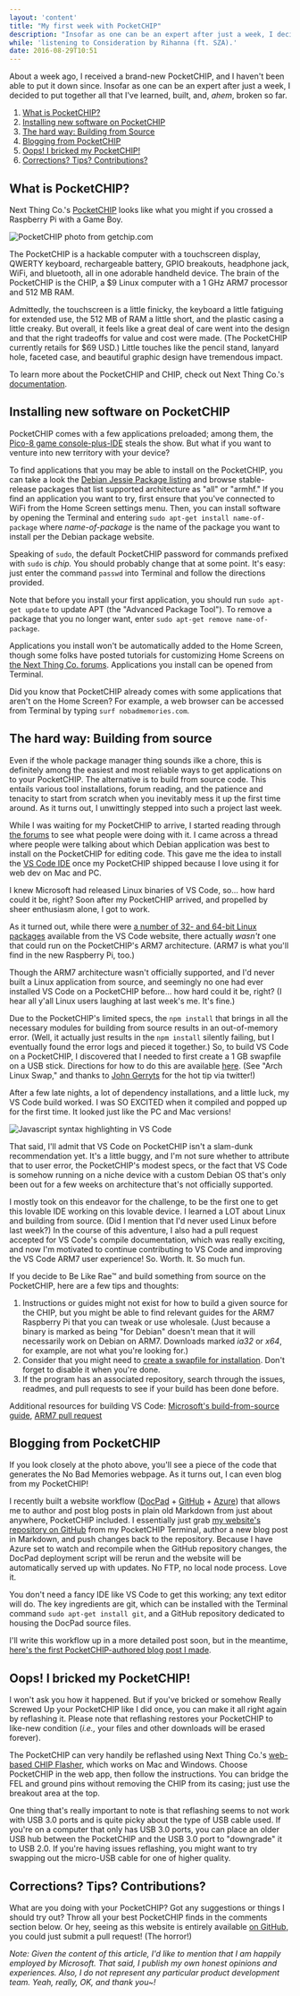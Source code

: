 ```yaml
---
layout: 'content'
title: "My first week with PocketCHIP"
description: "Insofar as one can be an expert after just a week, I decided to start putting together a guide to all things PocketCHIP to share all I've learned, built, and, ahem, broken from time to time."
while: 'listening to Consideration by Rihanna (ft. SZA).'
date: 2016-08-29T10:51
---
```


About a week ago, I received a brand-new PocketCHIP, and I haven't been able to put it down since. Insofar as one can be an expert after just a week, I decided to put together all that I've learned, built, and, *ahem*, broken so far.

1. [What is PocketCHIP?](#what-is-pocketchip)
2. [Installing new software on PocketCHIP](#installing-new-software-on-pocketchip)
3. [The hard way: Building from Source](#the-hard-way-building-from-source)
4. [Blogging from PocketCHIP](#blogging-from-pocketchip)
5. [Oops! I bricked my PocketCHIP!](#oops-i-bricked-my-pocketchip)
6. [Corrections? Tips? Contributions?](#corrections-tips-contributions) 

## What is PocketCHIP?

Next Thing Co.'s [PocketCHIP](https://getchip.com/pages/pocketchip]) looks like what you might if you crossed a Raspberry Pi with a Game Boy. 

![PocketCHIP photo from getchip.com](/img/pocket.jpg)

The PocketCHIP is a hackable computer with a touchscreen display, QWERTY keyboard, rechargeable battery, GPIO breakouts, headphone jack, WiFi, and bluetooth, all in one adorable handheld device. The brain of the PocketCHIP is the CHIP, a $9 Linux computer with a 1 GHz ARM7 processor and 512 MB RAM. 

Admittedly, the touchscreen is a little finicky, the keyboard a little fatiguing for extended use, the 512 MB of RAM a little short, and the plastic casing a little creaky. But overall, it feels like a great deal of care went into the design and that the right tradeoffs for value and cost were made. (The PocketCHIP currently retails for $69 USD.) Little touches like the pencil stand, lanyard hole, faceted case, and beautiful graphic design have tremendous impact.

To learn more about the PocketCHIP and CHIP, check out Next Thing Co.'s [documentation](http://docs.getchip.com/).

## Installing new software on PocketCHIP

PocketCHIP comes with a few applications preloaded; among them, the [Pico-8 game console-plus-IDE](http://www.lexaloffle.com/pico-8.php) steals the show. But what if you want to venture into new territory with your device?

To find applications that you may be able to install on the PocketCHIP, you can take a look the [Debian Jessie Package listing](https://packages.debian.org/jessie/) and browse stable-release packages that list supported architecture as "all" or "armhf." If you find an application you want to try, first ensure that you've connected to WiFi from the Home Screen settings menu. Then, you can install software by opening the Terminal and entering `sudo apt-get install name-of-package` where *name-of-package* is the name of the package you want to install per the Debian package website. 

Speaking of `sudo`, the default PocketCHIP password for commands prefixed with `sudo` is *chip.* You should probably change that at some point. It's easy: just enter the command `passwd` into Terminal and follow the directions provided.

Note that before you install your first application, you should run `sudo apt-get update` to update APT (the "Advanced Package Tool"). To remove a package that you no longer want, enter `sudo apt-get remove name-of-package`.

Applications you install won't be automatically added to the Home Screen, though some folks have posted tutorials for customizing Home Screens on [the Next Thing Co. forums](https://bbs.nextthing.co/). Applications you install can be opened from Terminal. 

Did you know that PocketCHIP already comes with some applications that aren't on the Home Screen? For example, a web browser can be accessed from Terminal by typing `surf nobadmemories.com`.

## The hard way: Building from source

Even if the whole package manager thing sounds ilke a chore, this is definitely among the easiest and most reliable ways to get applications on to your PocketCHIP. The alternative is to build from source code. This entails various tool installations, forum reading, and the patience and tenacity to start from scratch when you inevitably mess it up the first time around. As it turns out, I unwittingly stepped into such a project last week.

While I was waiting for my PocketCHIP to arrive, I started reading through [the forums](http://bbs.nextthing.co) to see what people were doing with it. I came across a thread where people were talking about which Debian application was best to install on the PocketCHIP for editing code. This gave me the idea to install the [VS Code IDE](http://code.visualstudio.com) once my PocketCHIP shipped because I love using it for web dev on Mac and PC. 

I knew Microsoft had released Linux binaries of VS Code, so... how hard could it be, right? Soon after my PocketCHIP arrived, and propelled by sheer enthusiasm alone, I got to work. 

As it turned out, while there were [a number of 32- and 64-bit Linux packages](https://code.visualstudio.com/#alt-downloads) available from the VS Code website, there actually *wasn't* one that could run on the PocketCHIP's ARM7 architecture. (ARM7 is what you'll find in the new Raspberry Pi, too.) 

Though the ARM7 architecture wasn't officially supported, and I'd never built a Linux application from source, and seemingly no one had ever installed VS Code on a PocketCHIP before... how hard could it be, right? (I hear all y'all Linux users laughing at last week's me. It's fine.)

Due to the PocketCHIP's limited specs, the `npm install` that brings in all the necessary modules for building from source results in an out-of-memory error. (Well, it actually just results in the `npm install` silently failing, but I eventually found the error logs and pieced it together.) So, to build VS Code on a PocketCHIP, I discovered that I needed to first create a 1 GB swapfile on a USB stick. Directions for how to do this are available [here](http://raspberrypimaker.com/adding-swap-to-the-raspberrypi/). (See "Arch Linux Swap," and thanks to [John Gerryts](https://twitter.com/phonikg) for the hot tip via twitter!) 

After a few late nights, a lot of dependency installations, and a little luck, my VS Code build worked. I was SO EXCITED when it compiled and popped up for the first time. It looked just like the PC and Mac versions! 

![Javascript syntax highlighting in VS Code](/img/pocketjavascript.jpg)

That said, I'll admit that VS Code on PocketCHIP isn't a slam-dunk recommendation yet. It's a little buggy, and I'm not sure whether to attribute that to user error, the PocketCHIP's modest specs, or the fact that VS Code is somehow running on a niche device with a custom Debian OS that's only been out for a few weeks on architecture that's not officially supported.

I mostly took on this endeavor for the challenge, to be the first one to get this lovable IDE working on this lovable device. I learned a LOT about Linux and building from source. (Did I mention that I'd never used Linux before last week?) In the course of this adventure, I also had a pull request accepted for VS Code's compile documentation, which was really exciting, and now I'm motivated to continue contributing to VS Code and improving the VS Code ARM7 user experience! So. Worth. It. So much fun.

If you decide to Be Like Rae&trade; and build something from source on the PocketCHIP, here are a few tips and thoughts:

1. Instructions or guides might not exist for how to build a given source for the CHIP, but you might be able to find relevant guides for the ARM7 Raspberry Pi that you can tweak or use wholesale. (Just because a binary is marked as being "for Debian" doesn't mean that it will necessarily work on Debian on ARM7. Downloads marked *ia32* or *x64*, for example, are not what you're looking for.)
2. Consider that you might need to [create a swapfile for installation](http://raspberrypimaker.com/adding-swap-to-the-raspberrypi/). Don't forget to disable it when you're done.
3. If the program has an associated repository, search through the issues, readmes, and pull requests to see if your build has been done before.

Additional resources for building VS Code: [Microsoft's build-from-source guide](https://github.com/Microsoft/vscode/wiki/How-to-Contribute#build-and-run-from-source), [ARM7 pull request](https://github.com/Microsoft/vscode/pull/10923)

## Blogging from PocketCHIP

If you look closely at the photo above, you'll see a piece of the code that generates the No Bad Memories webpage. As it turns out, I can even blog from my PocketCHIP! 

I recently built a website workflow ([DocPad](http://www.docpad.org) + [GitHub](http://www.github.com) + [Azure](http://azure.microsoft.com)) that allows me to author and post blog posts in plain old Markdown from just about anywhere, PocketCHIP included. I essentially just grab [my website's repository on GitHub](https://github.com/hxlnt/nobadmemories.com) from my PocketCHIP Terminal, author a new blog post in Markdown, and push changes back to the repository. Because I have Azure set to watch and recompile when the GitHub repository changes, the DocPad deployment script will be rerun and the website will be automatically served up with updates. No FTP, no local node process. Love it.

You don't need a fancy IDE like VS Code to get this working; any text editor will do. The key ingredients are git, which can be installed with the Terminal command `sudo apt-get install git`, and a GitHub repository dedicated to housing the DocPad source files.

I'll write this workflow up in a more detailed post soon, but in the meantime, [here's the first PocketCHIP-authored blog post I made](http://nobadmemories.com/blog/2016/08/whaaa-blogging-from-my-pocketchip).

## Oops! I bricked my PocketCHIP!

I won't ask you how it happened. But if you've bricked or somehow Really Screwed Up your PocketCHIP like I did once, you can make it all right again by reflashing it. Please note that reflashing restores your PocketCHIP to like-new condition (*i.e.,* your files and other downloads will be erased forever).

The PocketCHIP can very handily be reflashed using Next Thing Co.'s [web-based CHIP Flasher](http://flash.getchip.com/), which works on Mac and Windows. Choose PocketCHIP in the web app, then follow the instructions. You can bridge the FEL and ground pins without removing the CHIP from its casing; just use the breakout area at the top.

One thing that's really important to note is that reflashing seems to not work with USB 3.0 ports and is quite picky about the type of USB cable used. If you're on a computer that only has USB 3.0 ports, you can place an older USB hub between the PocketCHIP and the USB 3.0 port to "downgrade" it to USB 2.0. If you're having issues reflashing, you might want to try swapping out the micro-USB cable for one of higher quality.

## Corrections? Tips? Contributions?

What are you doing with your PocketCHIP? Got any suggestions or things I should try out? Throw all your best PocketCHIP finds in the comments section below. Or hey, seeing as this website is entirely available [on GitHub](https://github.com/hxlnt/nobadmemories.com/tree/master/src/render/posts), you could just submit a pull request! (The horror!)

*Note: Given the content of this article, I'd like to mention that I am happily employed by Microsoft. That said, I publish my own honest opinions and experiences. Also, I do not represent any particular product development team. Yeah, really, OK, and thank you~!*
